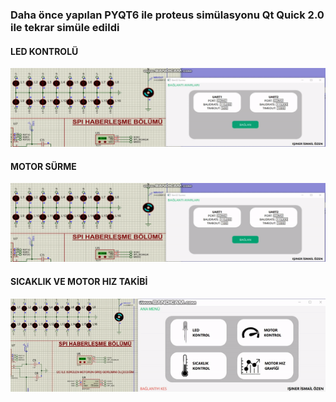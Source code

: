 ### Daha önce yapılan PYQT6 ile proteus simülasyonu Qt Quick 2.0 ile tekrar simüle edildi



#### LED KONTROLÜ
![](https://github.com/iiozen/QmlGomulu/blob/master/gifler/led_kontrol.gif)


#### MOTOR SÜRME
![](https://github.com/iiozen/QmlGomulu/blob/master/gifler/motorsurme.gif)


#### SICAKLIK VE MOTOR HIZ TAKİBİ
![](https://github.com/iiozen/QmlGomulu/blob/master/gifler/sicaklikvemotor.gif)

